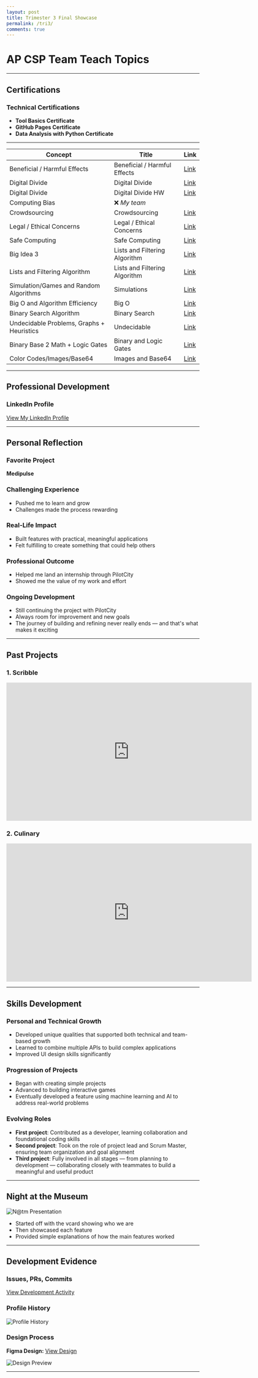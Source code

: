 ```yaml
---
layout: post
title: Trimester 3 Final Showcase
permalink: /tri3/
comments: true
---
```


# AP CSP Team Teach Topics

---

## Certifications

### Technical Certifications
- **Tool Basics Certificate**
- **GitHub Pages Certificate** 
- **Data Analysis with Python Certificate**

---

| Concept | Title | Link |
|---------|-------|------|
| Beneficial / Harmful Effects | Beneficial / Harmful Effects | [Link](https://dakshag001.github.io/dakshaggCSP_2025/2025/03/20/teamteach1_IPYNB_2_.html) |
| Digital Divide | Digital Divide | [Link](https://dakshag001.github.io/dakshaggCSP_2025/2025/03/21/teamteach2_IPYNB_2_.html) |
| Digital Divide | Digital Divide HW | [Link](https://dakshag001.github.io/dakshaggCSP_2025/2025/03/21/Digitaldividehw_IPYNB_2_.html) |
| Computing Bias | ❌ *My team* | |
| Crowdsourcing | Crowdsourcing | [Link](https://dakshag001.github.io/dakshaggCSP_2025/2025/03/25/tt3_IPYNB_2_.html) |
| Legal / Ethical Concerns | Legal / Ethical Concerns | [Link](https://dakshag001.github.io/dakshaggCSP_2025/2025/03/31/ahaanteamteach_IPYNB_2_.html) |
| Safe Computing | Safe Computing | [Link](https://dakshag001.github.io/dakshaggCSP_2025/2025/04/01/elliotteamteach_IPYNB_2_.html) |
| Big Idea 3 | Lists and Filtering Algorithm | [Link](https://dakshag001.github.io/dakshaggCSP_2025/2025/04/08/bigidea3_IPYNB_2_.html) |
| Lists and Filtering Algorithm | Lists and Filtering Algorithm | [Link](https://dakshag001.github.io/dakshaggCSP_2025/2025/04/08/bigidea3_IPYNB_2_.html) |
| Simulation/Games and Random Algorithms | Simulations | [Link](https://dakshag001.github.io/dakshaggCSP_2025/2025/04/10/ttsim_IPYNB_2_.html) |
| Big O and Algorithm Efficiency | Big O | [Link](https://dakshag001.github.io/dakshaggCSP_2025/2025/04/21/bigo_IPYNB_2_.html) |
| Binary Search Algorithm | Binary Search | [Link](https://dakshag001.github.io/dakshaggCSP_2025/2025/04/07/adiktt47_IPYNB_2_.html) |
| Undecidable Problems, Graphs + Heuristics | Undecidable | [Link](https://dakshag001.github.io/dakshaggCSP_2025/2025/04/22/undecidable_IPYNB_2_.html) |
| Binary Base 2 Math + Logic Gates | Binary and Logic Gates | [Link](https://dakshag001.github.io/dakshaggCSP_2025/2025/04/28/binary_IPYNB_2_.html) |
| Color Codes/Images/Base64 | Images and Base64 | [Link](https://dakshag001.github.io/dakshaggCSP_2025/2025/04/29/peachespeachespeaches_IPYNB_2_.html) |

---

## Professional Development

### LinkedIn Profile
[View My LinkedIn Profile](https://www.linkedin.com/in/daksha-gowda-03115035b)

---

## Personal Reflection

### Favorite Project
**Medipulse**

### Challenging Experience
- Pushed me to learn and grow
- Challenges made the process rewarding

### Real-Life Impact
- Built features with practical, meaningful applications
- Felt fulfilling to create something that could help others

### Professional Outcome
- Helped me land an internship through PilotCity
- Showed me the value of my work and effort

### Ongoing Development
- Still continuing the project with PilotCity
- Always room for improvement and new goals
- The journey of building and refining never really ends — and that's what makes it exciting

---

## Past Projects

### 1. Scribble
<iframe width="640" height="360" src="https://www.loom.com/embed/9072cee326a74125b2ad3c8740fe5e47?sid=edf0a3f6-4baf-4862-a959-6d6de26f3915" frameborder="0" webkitallowfullscreen mozallowfullscreen allowfullscreen></iframe>

### 2. Culinary
<iframe width="640" height="360" src="https://www.loom.com/embed/dac787cc86a643b5a7145e79875654a4?sid=031a6581-3491-48b8-84a7-b7a662c7a2d6" frameborder="0" webkitallowfullscreen mozallowfullscreen allowfullscreen></iframe>

---

## Skills Development

### Personal and Technical Growth
- Developed unique qualities that supported both technical and team-based growth
- Learned to combine multiple APIs to build complex applications
- Improved UI design skills significantly

### Progression of Projects
- Began with creating simple projects
- Advanced to building interactive games
- Eventually developed a feature using machine learning and AI to address real-world problems

### Evolving Roles
- **First project**: Contributed as a developer, learning collaboration and foundational coding skills
- **Second project**: Took on the role of project lead and Scrum Master, ensuring team organization and goal alignment
- **Third project**: Fully involved in all stages — from planning to development — collaborating closely with teammates to build a meaningful and useful product

---

## Night at the Museum

![N@tm Presentation](https://i.postimg.cc/g2YD864Z/image.png)

- Started off with the vcard showing who we are
- Then showcased each feature
- Provided simple explanations of how the main features worked

---

## Development Evidence

### Issues, PRs, Commits
[View Development Activity](https://pages.opencodingsociety.com/login)

### Profile History
![Profile History](https://github.com/user-attachments/assets/08cce853-0378-4e91-8689-964f8040b4db)

### Design Process
**Figma Design:** [View Design](https://www.figma.com/design/Cad4iGXXvomMNn8Yc7ms5l/Analytics-Dashboard--Community-?node-id=2-2522&p=f&t=pDZtBVpZ9jBQ2j4h-0)

![Design Preview](https://github.com/user-attachments/assets/a0ad58a6-f430-42f3-912d-87b32321e414)

---

